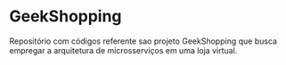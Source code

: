 # GeekShopping

Repositório com códigos referente sao projeto GeekShopping que busca empregar a arquitetura de microsserviços em uma loja virtual.
